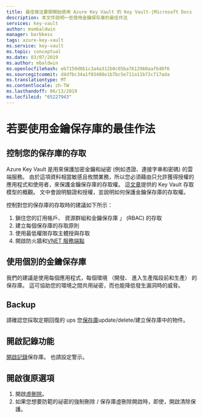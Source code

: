 ```yaml
---
title: 最佳做法要領開始使用 Azure Key Vault 的 Key Vault-|Microsoft Docs
description: 本文件說明一些使用金鑰保存庫的最佳作法
services: key-vault
author: msmbaldwin
manager: barbkess
tags: azure-key-vault
ms.service: key-vault
ms.topic: conceptual
ms.date: 03/07/2019
ms.author: mbaldwin
ms.openlocfilehash: eb7150d0b1c3a4a312b0c05ba7612960aaf640f6
ms.sourcegitcommit: d4dfbc34a1f03488e1b7bc5e711a11b72c717ada
ms.translationtype: MT
ms.contentlocale: zh-TW
ms.lasthandoff: 06/13/2019
ms.locfileid: "65227943"
---
```

# <a name="best-practices-to-use-key-vault"></a>若要使用金鑰保存庫的最佳作法

## <a name="control-access-to-your-vault"></a>控制您的保存庫的存取

Azure Key Vault 是用來保護加密金鑰和祕密 (例如憑證、連接字串和密碼) 的雲端服務。 由於這項資料相當敏感且攸關業務，所以您必須藉由只允許獲得授權的應用程式和使用者，來保護金鑰保存庫的存取權。 這[文章](key-vault-secure-your-key-vault.md)提供的 Key Vault 存取模型的概觀。 文中會說明驗證和授權，並說明如何保護金鑰保存庫的存取權。

控制對您的保存庫的存取時的建議如下所示：
1. 鎖住您的訂用帳戶、 資源群組和金鑰保存庫 」 (RBAC) 的存取
2. 建立每個保存庫的存取原則
3. 使用最低權限存取主體授與存取
4. 開啟防火牆和[VNET 服務端點](key-vault-overview-vnet-service-endpoints.md)

## <a name="use-separate-key-vault"></a>使用個別的金鑰保存庫

我們的建議是使用每個應用程式，每個環境 （開發、 進入生產階段前和生產） 的保存庫。 這可協助您的環境之間共用祕密，而也能降低發生漏洞時的威脅。

## <a name="backup"></a>Backup

請確認您採取定期回復的 ups 您[保存庫](https://blogs.technet.microsoft.com/kv/2018/07/20/announcing-backup-and-restore-of-keys-secrets-and-certificates/)update/delete/建立保存庫中的物件。

## <a name="turn-on-logging"></a>開啟記錄功能

[開啟記錄](key-vault-logging.md)保存庫。 也請設定警示。

## <a name="turn-on-recovery-options"></a>開啟復原選項

1. 開啟[虛刪除](key-vault-ovw-soft-delete.md)。
2. 如果您想要防範的祕密的強制刪除 / 保存庫虛刪除開啟時，即使，開啟清除保護。
